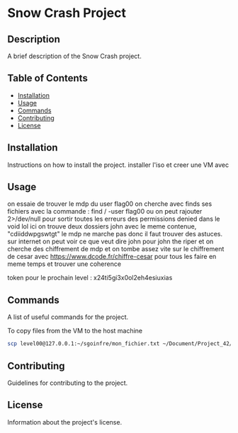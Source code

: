 # Snow Crash Project

## Description
A brief description of the Snow Crash project.

## Table of Contents
- [Installation](#installation)
- [Usage](#usage)
- [Commands](#commands)
- [Contributing](#contributing)
- [License](#license)

## Installation
Instructions on how to install the project.
installer l'iso et creer une VM avec

## Usage
on essaie de trouver le mdp du user flag00
on cherche avec finds ses fichiers
avec la commande : find / -user flag00
ou on peut rajouter 2>/dev/null pour sortir toutes les erreurs des permissions denied dans le void lol
ici on trouve deux dossiers john avec le meme contenue, "cdiiddwpgswtgt"
le mdp ne marche pas donc il faut trouver des astuces. sur internet on peut voir ce que veut dire john pour john the riper et on cherche des chiffrement de mdp et on tombe assez vite sur le chiffrement de cesar avec https://www.dcode.fr/chiffre-cesar pour tous les faire en meme temps et trouver une coherence

token pour le prochain level : x24ti5gi3x0ol2eh4esiuxias

## Commands
A list of useful commands for the project.

To copy files from the VM to the host machine
```bash
scp level00@127.0.0.1:~/sgoinfre/mon_fichier.txt ~/Document/Project_42/In_Progress/Snow-Crash/
```

## Contributing
Guidelines for contributing to the project.

## License
Information about the project's license.